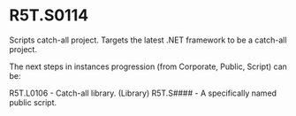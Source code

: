 # R5T.S0114
Scripts catch-all project.
Targets the latest .NET framework to be a catch-all project.

The next steps in instances progression (from Corporate, Public, Script) can be:

R5T.L0106 - Catch-all library. (Library)
R5T.S#### - A specifically named public script.